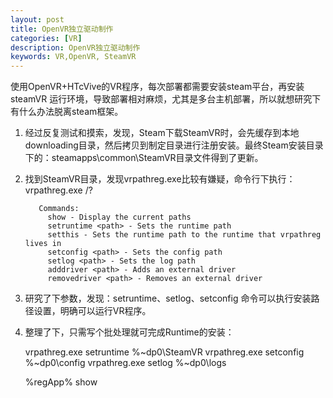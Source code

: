 ```yaml
---
layout: post
title: OpenVR独立驱动制作
categories: [VR]
description: OpenVR独立驱动制作
keywords: VR,OpenVR, SteamVR 
---
```




 
  使用OpenVR+HTcVive的VR程序，每次部署都需要安装steam平台，再安装steamVR 运行环境，导致部署相对麻烦，尤其是多台主机部署，所以就想研究下有什么办法脱离steam框架。
  
  
  1. 经过反复测试和摸索，发现，Steam下载SteamVR时，会先缓存到本地downloading目录，然后拷贝到制定目录进行注册安装。最终Steam安装目录下的：steamapps\common\SteamVR目录文件得到了更新。
  2. 找到SteamVR目录，发现vrpathreg.exe比较有嫌疑，命令行下执行：vrpathreg.exe /?
 
			Commands:
			  show - Display the current paths
			  setruntime <path> - Sets the runtime path
			  setthis - Sets the runtime path to the runtime that vrpathreg lives in
			  setconfig <path> - Sets the config path
			  setlog <path> - Sets the log path
			  adddriver <path> - Adds an external driver
			  removedriver <path> - Removes an external driver
		  
  3. 研究了下参数，发现：setruntime、setlog、setconfig 命令可以执行安装路径设置，明确可以运行VR程序。
  
  4. 整理了下，只需写个批处理就可完成Runtime的安装：
  
		vrpathreg.exe setruntime %~dp0\SteamVR
		vrpathreg.exe setconfig %~dp0\config
		vrpathreg.exe setlog %~dp0\logs
	
		%regApp% show
  